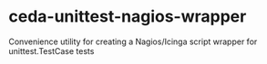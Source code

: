 # ceda-unittest-nagios-wrapper
Convenience utility for creating a Nagios/Icinga script wrapper for unittest.TestCase tests
